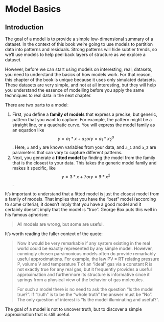 # Model Basics
## Introduction
The goal of a model is to provide a simple low-dimensional summary of a dataset. In the context of this book we’re going to use models to partition data into patterns and residuals. Strong patterns will hide subtler trends, so we’ll use models to help peel back layers of structure as we explore a dataset.

However, before we can start using models on interesting, real, datasets, you need to understand the basics of how models work. For that reason, this chapter of the book is unique because it uses only simulated datasets. These datasets are very simple, and not at all interesting, but they will help you understand the essence of modelling before you apply the same techniques to real data in the next chapter.

There are two parts to a model:
1. First, you define a **family of models** that express a precise, but generic, pattern that you want to capture. For example, the pattern might be a straight line, or a quadratic curve. You will express the model family as an equation like $$y = a_1 * x + a_2 or y = a_1 * x ^ a_2$$. Here, `x` and `y` are known variables from your data, and `a_1` and `a_2` are parameters that can vary to capture different patterns.
1. Next, you generate a **fitted model** by finding the model from the family that is the closest to your data. This takes the generic model family and makes it specific, like $$y = 3 * x + 7 or y = 9 * x ^ 2$$.

It’s important to understand that a fitted model is just the closest model from a family of models. That implies that you have the “best” model (according to some criteria); it doesn’t imply that you have a good model and it certainly doesn’t imply that the model is “true”. George Box puts this well in his famous aphorism:

> All models are wrong, but some are useful.

It’s worth reading the fuller context of the quote:

> Now it would be very remarkable if any system existing in the real world could be exactly represented by any simple model. However, cunningly chosen parsimonious models often do provide remarkably useful approximations. For example, the law PV = RT relating pressure P, volume V and temperature T of an “ideal” gas via a constant R is not exactly true for any real gas, but it frequently provides a useful approximation and furthermore its structure is informative since it springs from a physical view of the behavior of gas molecules.
>
> For such a model there is no need to ask the question “Is the model true?”. If “truth” is to be the “whole truth” the answer must be “No”. The only question of interest is “Is the model illuminating and useful?”.

The goal of a model is not to uncover truth, but to discover a simple approximation that is still useful.
